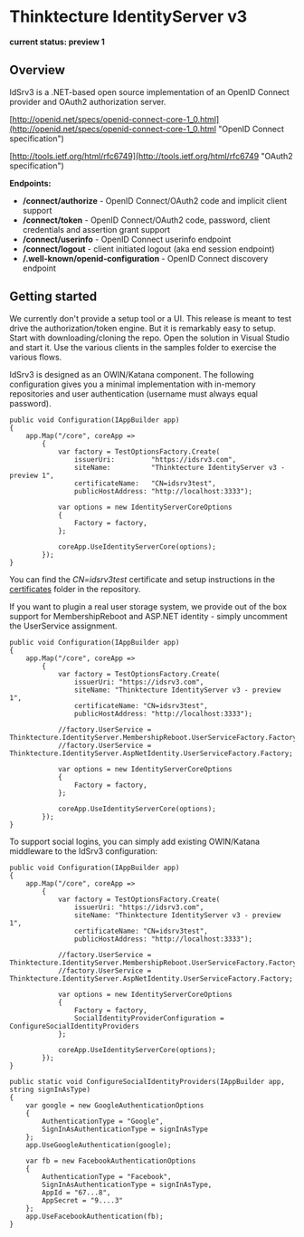 # Thinktecture IdentityServer v3 #

**current status: preview 1**

## Overview ##

IdSrv3 is a .NET-based open source implementation of an OpenID Connect provider and OAuth2 authorization server.

[http://openid.net/specs/openid-connect-core-1_0.html](http://openid.net/specs/openid-connect-core-1_0.html "OpenID Connect specification")

[http://tools.ietf.org/html/rfc6749](http://tools.ietf.org/html/rfc6749 "OAuth2 specification")


**Endpoints:**

* **/connect/authorize** - OpenID Connect/OAuth2 code and implicit client support
* **/connect/token** - OpenID Connect/OAuth2 code, password, client credentials and assertion grant support
* **/connect/userinfo** - OpenID Connect userinfo endpoint
* **/connect/logout** - client initiated logout (aka end session endpoint)
* **/.well-known/openid-configuration** - OpenID Connect discovery endpoint

## Getting started ##
We currently don't provide a setup tool or a UI. This release is meant to test drive the authorization/token engine. But it is remarkably easy to setup. Start with downloading/cloning the repo. Open the solution in Visual Studio and start it. Use the various clients in the samples folder to exercise the various flows.

IdSrv3 is designed as an OWIN/Katana component. The following configuration gives you a minimal implementation with in-memory repositories and user authentication (username must always equal password).

	public void Configuration(IAppBuilder app)
	{
	    app.Map("/core", coreApp =>
	        {
	            var factory = TestOptionsFactory.Create(
	                issuerUri:         "https://idsrv3.com",
	                siteName:          "Thinktecture IdentityServer v3 - preview 1",
	                certificateName:   "CN=idsrv3test",
	                publicHostAddress: "http://localhost:3333");
	                    
	            var options = new IdentityServerCoreOptions
	            {
	                Factory = factory,
	            };
	
	            coreApp.UseIdentityServerCore(options);
	        });
	}

You can find the *CN=idsrv3test* certificate and setup instructions in the [certificates](https://github.com/thinktecture/Thinktecture.IdentityServer.v3/tree/master/samples/Certificates) folder in the repository.

If you want to plugin a real user storage system, we provide out of the box support for MembershipReboot and ASP.NET identity - simply uncomment the UserService assignment.

	public void Configuration(IAppBuilder app)
    {
        app.Map("/core", coreApp =>
            {
                var factory = TestOptionsFactory.Create(
                    issuerUri: "https://idsrv3.com",
                    siteName: "Thinktecture IdentityServer v3 - preview 1",
                    certificateName: "CN=idsrv3test",
                    publicHostAddress: "http://localhost:3333");

                //factory.UserService = Thinktecture.IdentityServer.MembershipReboot.UserServiceFactory.Factory;
                //factory.UserService = Thinktecture.IdentityServer.AspNetIdentity.UserServiceFactory.Factory;

                var options = new IdentityServerCoreOptions
                {
                    Factory = factory,
                };

                coreApp.UseIdentityServerCore(options);
            });
    }

To support social logins, you can simply add existing OWIN/Katana middleware to the IdSrv3 configuration:

	public void Configuration(IAppBuilder app)
    {
        app.Map("/core", coreApp =>
            {
                var factory = TestOptionsFactory.Create(
                    issuerUri: "https://idsrv3.com",
                    siteName: "Thinktecture IdentityServer v3 - preview 1",
                    certificateName: "CN=idsrv3test",
                    publicHostAddress: "http://localhost:3333");

                //factory.UserService = Thinktecture.IdentityServer.MembershipReboot.UserServiceFactory.Factory;
                //factory.UserService = Thinktecture.IdentityServer.AspNetIdentity.UserServiceFactory.Factory;

                var options = new IdentityServerCoreOptions
                {
                    Factory = factory,
                    SocialIdentityProviderConfiguration = ConfigureSocialIdentityProviders
                };

                coreApp.UseIdentityServerCore(options);
            });
    }

    public static void ConfigureSocialIdentityProviders(IAppBuilder app, string signInAsType)
    {
        var google = new GoogleAuthenticationOptions
        {
            AuthenticationType = "Google",
            SignInAsAuthenticationType = signInAsType
        };
        app.UseGoogleAuthentication(google);

        var fb = new FacebookAuthenticationOptions
        {
            AuthenticationType = "Facebook",
            SignInAsAuthenticationType = signInAsType,
            AppId = "67...8",
            AppSecret = "9....3"
        };
        app.UseFacebookAuthentication(fb);
    }
    